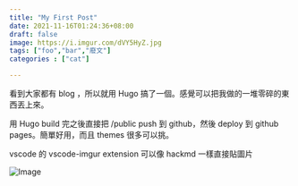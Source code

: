 ```yaml
---
title: "My First Post"
date: 2021-11-16T01:24:36+08:00
draft: false
image: https://i.imgur.com/dVY5HyZ.jpg
tags: ["foo","bar","廢文"]
categories : ["cat"]

---
```


看到大家都有 blog ，所以就用 Hugo 搞了一個。感覺可以把我做的一堆零碎的東西丟上來。

用 Hugo build 完之後直接把 /public push 到 github，然後 deploy 到 github pages。簡單好用，而且 themes 很多可以挑。

vscode 的 vscode-imgur extension 可以像 hackmd 一樣直接貼圖片


![Image](https://i.imgur.com/dVY5HyZ.jpg#center)
